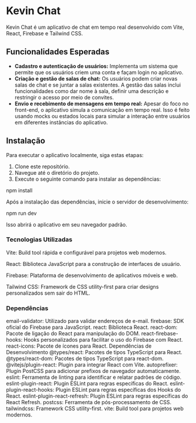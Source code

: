 # Kevin Chat

Kevin Chat é um aplicativo de chat em tempo real desenvolvido com Vite, React, Firebase e Tailwind CSS.

## Funcionalidades Esperadas

- **Cadastro e autenticação de usuários:** Implementa um sistema que permite que os usuários criem uma conta e façam login no aplicativo.
- **Criação e gestão de salas de chat:** Os usuários podem criar novas salas de chat e se juntar a salas existentes. A gestão das salas inclui funcionalidades como dar nome à sala, definir uma descrição e restringir o acesso por meio de convites.
- **Envio e recebimento de mensagens em tempo real:** Apesar do foco no front-end, o aplicativo simula a comunicação em tempo real. Isso é feito usando mocks ou estados locais para simular a interação entre usuários em diferentes instâncias do aplicativo.

## Instalação

Para executar o aplicativo localmente, siga estas etapas:

1. Clone este repositório.
2. Navegue até o diretório do projeto.
3. Execute o seguinte comando para instalar as dependências:

npm install

Após a instalação das dependências, inicie o servidor de desenvolvimento:

npm run dev

Isso abrirá o aplicativo em seu navegador padrão.

### Tecnologias Utilizadas

Vite: Build tool rápida e configurável para projetos web modernos.

React: Biblioteca JavaScript para a construção de interfaces de usuário.

Firebase: Plataforma de desenvolvimento de aplicativos móveis e web.

Tailwind CSS: Framework de CSS utility-first para criar designs personalizados sem sair do HTML.

### Dependências

email-validator: Utilizado para validar endereços de e-mail.
firebase: SDK oficial do Firebase para JavaScript.
react: Biblioteca React.
react-dom: Pacote de ligação do React para manipulação do DOM.
react-firebase-hooks: Hooks personalizados para facilitar o uso do Firebase com React.
react-icons: Pacote de ícones para React.
Dependências de Desenvolvimento
@types/react: Pacotes de tipos TypeScript para React.
@types/react-dom: Pacotes de tipos TypeScript para react-dom.
@vitejs/plugin-react: Plugin para integrar React com Vite.
autoprefixer: Plugin PostCSS para adicionar prefixos de navegador automaticamente.
eslint: Ferramenta de linting para identificar e relatar padrões de código.
eslint-plugin-react: Plugin ESLint para regras específicas do React.
eslint-plugin-react-hooks: Plugin ESLint para regras específicas dos Hooks do React.
eslint-plugin-react-refresh: Plugin ESLint para regras específicas do React Refresh.
postcss: Ferramenta de pós-processamento de CSS.
tailwindcss: Framework CSS utility-first.
vite: Build tool para projetos web modernos.
